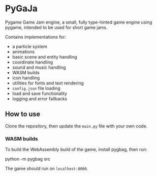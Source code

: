 # PyGaJa

Pygame Game Jam engine, a small, fully type-hinted game engine using pygame, intended to be used for short game jams.

Contains implementations for:
- a particle system
- animations
- basic scene and entity handling
- coordinate handling
- sound and music handling
- WASM builds
- icon handling
- utilities for fonts and text rendering
- `config.json` file loading
- load and save functionality
- logging and error fallbacks

## How to use

Clone the repository, then update the `main.py` file with your own code.

### WASM builds

To build the WebAssembly build of the game, install pygbag, then run:

python -m pygbag src

The game should run on `localhost:8000`.
